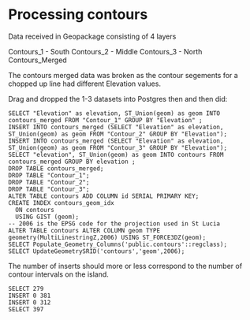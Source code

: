 # Processing contours

Data received in Geopackage consisting of 4 layers

Contours_1 - South
Contours_2 - Middle
Contours_3 - North
Contours_Merged

The contours merged data was broken as the contour 
segements for a chopped up line had different Elevation values.

Drag and dropped the 1-3 datasets into Postgres then and then did:

```
SELECT "Elevation" as elevation, ST_Union(geom) as geom INTO contours_merged FROM "Contour_1" GROUP BY "Elevation" ;
INSERT INTO contours_merged (SELECT "Elevation" as elevation, ST_Union(geom) as geom FROM "Contour_2" GROUP BY "Elevation");
INSERT INTO contours_merged (SELECT "Elevation" as elevation, ST_Union(geom) as geom FROM "Contour_3" GROUP BY "Elevation");
SELECT "elevation", ST_Union(geom) as geom INTO contours FROM contours_merged GROUP BY elevation ;
DROP TABLE contours_merged;
DROP TABLE "Contour_1";
DROP TABLE "Contour_2";
DROP TABLE "Contour_3";
ALTER TABLE contours ADD COLUMN id SERIAL PRIMARY KEY;
CREATE INDEX contours_geom_idx
  ON contours
  USING GIST (geom);
-- 2006 is the EPSG code for the projection used in St Lucia
ALTER TABLE contours ALTER COLUMN geom TYPE geometry(MultiLinestringZ,2006) USING ST_FORCE3DZ(geom);
SELECT Populate_Geometry_Columns('public.contours'::regclass);
SELECT UpdateGeometrySRID('contours','geom',2006);
```

The number of inserts should more or less correspond to the number of contour intervals on the island.

```
SELECT 279
INSERT 0 381
INSERT 0 312
SELECT 397
```


